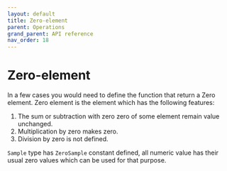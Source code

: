 ```yaml
---
layout: default
title: Zero-element
parent: Operations
grand_parent: API reference
nav_order: 18
---
```

Zero-element
========

<!-- START doctoc generated TOC please keep comment here to allow auto update -->
<!-- DON'T EDIT THIS SECTION, INSTEAD RE-RUN doctoc TO UPDATE -->
<!-- END doctoc generated TOC please keep comment here to allow auto update -->

In a few cases you would need to define the function that return a Zero element. Zero element is the element which has the following features:

1. The sum or subtraction with zero zero of some element remain value unchanged.
2. Multiplication by zero makes zero.
3. Division by zero is not defined.

`Sample` type has `ZeroSample` constant defined, all numeric value has their usual zero values which can be used for that purpose.